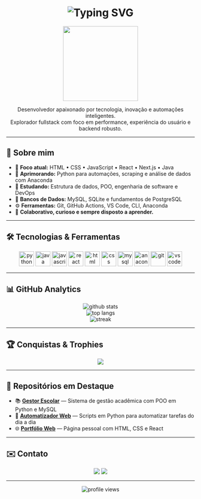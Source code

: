 <h1 align="center">
  <img src="https://readme-typing-svg.herokuapp.com/?font=Fira+Code&size=28&pause=800&color=36BCF7&center=true&vCenter=true&width=820&lines=Ol%C3%A1%2C+eu+sou+o+Henrique+Gustavo+K%C3%B6nig!;Bem-vindo+ao+meu+perfil+no+GitHub!;Happy+Coding+%F0%9F%92%BB" alt="Typing SVG" />
</h1>

<p align="center">
  <img src="https://media.giphy.com/media/qgQUggAC3Pfv687qPC/giphy.gif" width="200"/>
</p>

<p align="center">
  Desenvolvedor apaixonado por tecnologia, inovação e automações inteligentes.
  <br/>Explorador fullstack com foco em performance, experiência do usuário e backend robusto.
</p>

---

## 🚀 Sobre mim
- 🔭 **Foco atual:** HTML • CSS • JavaScript • React • Next.js • Java  
- 🌱 **Aprimorando:** Python para automações, scraping e análise de dados com Anaconda  
- 🧠 **Estudando:** Estrutura de dados, POO, engenharia de software e DevOps  
- 💾 **Bancos de Dados:** MySQL, SQLite e fundamentos de PostgreSQL  
- ⚙️ **Ferramentas:** Git, GitHub Actions, VS Code, CLI, Anaconda  
- 🤝 **Colaborativo, curioso e sempre disposto a aprender.**

---

## 🛠 Tecnologias & Ferramentas

<p align="center">
  <img src="https://cdn.jsdelivr.net/gh/devicons/devicon/icons/python/python-original.svg" height="40" alt="python"/>
  <img src="https://cdn.jsdelivr.net/gh/devicons/devicon/icons/java/java-original.svg" height="40" alt="java"/>
  <img src="https://cdn.jsdelivr.net/gh/devicons/devicon/icons/javascript/javascript-original.svg" height="40" alt="javascript"/>
  <img src="https://cdn.jsdelivr.net/gh/devicons/devicon/icons/react/react-original.svg" height="40" alt="react"/>
  <img src="https://cdn.jsdelivr.net/gh/devicons/devicon/icons/html5/html5-plain.svg" height="40" alt="html"/>
  <img src="https://cdn.jsdelivr.net/gh/devicons/devicon/icons/css3/css3-plain.svg" height="40" alt="css"/>
  <img src="https://cdn.jsdelivr.net/gh/devicons/devicon/icons/mysql/mysql-original.svg" height="40" alt="mysql"/>
  <img src="https://cdn.jsdelivr.net/gh/devicons/devicon/icons/anaconda/anaconda-original.svg" height="40" alt="anaconda"/>
  <img src="https://cdn.jsdelivr.net/gh/devicons/devicon/icons/git/git-original.svg" height="40" alt="git"/>
  <img src="https://cdn.jsdelivr.net/gh/devicons/devicon/icons/vscode/vscode-original.svg" height="40" alt="vscode"/>
</p>

---

## 📊 GitHub Analytics

<p align="center">
  <img src="https://github-readme-stats.vercel.app/api?username=Henrique-konig&show_icons=true&theme=radical&locale=pt_BR" alt="github stats" />
  <br/>
  <img src="https://github-readme-stats.vercel.app/api/top-langs/?username=Henrique-konig&layout=compact&theme=radical" alt="top langs" />
  <br/>
  <img src="https://github-readme-streak-stats.herokuapp.com/?user=Henrique-konig&theme=radical" alt="streak" />
</p>

---

## 🏆 Conquistas & Trophies

<p align="center">
  <img src="https://github-profile-trophy.vercel.app/?username=Henrique-konig&theme=onedark&no-frame=true&no-bg=true&margin-w=4" />
</p>

---

## 📁 Repositórios em Destaque

- 📚 [**Gestor Escolar**](https://github.com/Henrique-konig/sistema-escolar) — Sistema de gestão acadêmica com POO em Python e MySQL
- 🤖 [**Automatizador Web**](https://github.com/Henrique-konig/automacoes-python) — Scripts em Python para automatizar tarefas do dia a dia
- 🌐 [**Portfólio Web**](https://github.com/Henrique-konig/portfolio) — Página pessoal com HTML, CSS e React

---

## ✉️ Contato

<p align="center">
  <a href="mailto:henrique_konig@estudante.sesisenai.org.br"><img src="https://img.shields.io/badge/-Email-EA4335?style=flat&logo=Gmail&logoColor=white"/></a>
  <a href="https://www.linkedin.com/in/henrique-konig/" target="_blank"><img src="https://img.shields.io/badge/-LinkedIn-0A66C2?style=flat&logo=Linkedin&logoColor=white"/></a>
</p>

---

<p align="center">
  <img src="https://komarev.com/ghpvc/?username=Henrique-konig&label=Profile+views&color=0e75b6&style=flat" alt="profile views"/>
</p>

<!--
**Henrique-konig/Henrique-konig** é um ✨ _repositório README de perfil_ ✨.  
Este arquivo aparece automaticamente no topo do seu perfil GitHub!
-->
